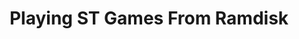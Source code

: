 ---
layout: post
title: Playing ST Games From Ramdisk
categories: playing_downloaded_atari_st_games
---